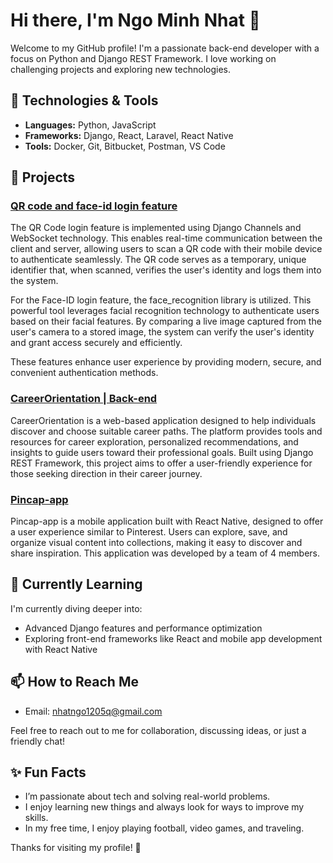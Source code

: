 # Hi there, I'm Ngo Minh Nhat 👋


Welcome to my GitHub profile! I'm a passionate back-end developer with a focus on Python and Django REST Framework. I love working on challenging projects and exploring new technologies.

## 🔧 Technologies & Tools

- **Languages:** Python, JavaScript
- **Frameworks:** Django, React, Laravel, React Native
- **Tools:** Docker, Git, Bitbucket, Postman, VS Code

## 🚀 Projects

### [QR code and face-id login feature](https://github.com/Nhatttk/QR-code-and-face-id-login-feature)
The QR Code login feature is implemented using Django Channels and WebSocket technology. This enables real-time communication between the client and server, allowing users to scan a QR code with their mobile device to authenticate seamlessly. The QR code serves as a temporary, unique identifier that, when scanned, verifies the user's identity and logs them into the system.

For the Face-ID login feature, the face_recognition library is utilized. This powerful tool leverages facial recognition technology to authenticate users based on their facial features. By comparing a live image captured from the user's camera to a stored image, the system can verify the user's identity and grant access securely and efficiently.

These features enhance user experience by providing modern, secure, and convenient authentication methods.

### [CareerOrientation | Back-end](https://github.com/Nhatttk/CareerOrientation) 
CareerOrientation is a web-based application designed to help individuals discover and choose suitable career paths. The platform provides tools and resources for career exploration, personalized recommendations, and insights to guide users toward their professional goals. Built using Django REST Framework, this project aims to offer a user-friendly experience for those seeking direction in their career journey.


### [Pincap-app](https://github.com/duytan177/Pincap-app)
Pincap-app is a mobile application built with React Native, designed to offer a user experience similar to Pinterest. Users can explore, save, and organize visual content into collections, making it easy to discover and share inspiration. This application was developed by a team of 4 members.

## 🌱 Currently Learning

I'm currently diving deeper into:
- Advanced Django features and performance optimization
- Exploring front-end frameworks like React and mobile app development with React Native

## 📫 How to Reach Me

- Email: [nhatngo1205q@gmail.com](mailto:nhatngo1205q@gmail.com)

Feel free to reach out to me for collaboration, discussing ideas, or just a friendly chat!

## ✨ Fun Facts

- I’m passionate about tech and solving real-world problems.
- I enjoy learning new things and always look for ways to improve my skills.
- In my free time, I enjoy playing football, video games, and traveling.

Thanks for visiting my profile! 🙌
